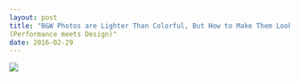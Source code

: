 ```yaml
---
layout: post
title: "B&W Photos are Lighter Than Colorful, But How to Make Them Look Cool"
(Performance meets Design)"
date: 2016-02-29
---
```


<img src="img/nasa">
